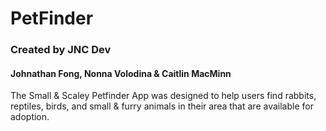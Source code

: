 # PetFinder

### Created by JNC Dev
#### Johnathan Fong, Nonna Volodina & Caitlin MacMinn

The Small & Scaley Petfinder App was designed to help users find rabbits, reptiles, birds, and small & furry animals in their area that are available for adoption. 